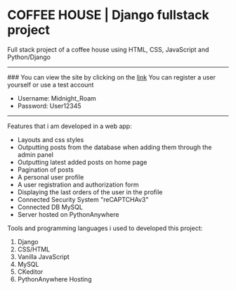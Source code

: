 # COFFEE HOUSE | Django fullstack project
Full stack project of a coffee house using HTML, CSS, JavaScript and Python/Django
<hr />
### You can view the site by clicking on the <a href="https://midnightroam.pythonanywhere.com">link</a>
 You can register a user yourself or use a test account
 <ul>
   <li>Username: Midnight_Roam</li>
   <li>Password: User12345</li>
 </ul>
<hr />
Features that i am developed in a web app: 
<ul> 
  <li>Layouts and css styles</li>
  <li>Outputting posts from the database when adding them through the admin panel</li>
  <li>Outputting latest added posts on home page</li>
  <li>Pagination of posts</li>
  <li>A personal user profile</li>
  <li>A user registration and authorization form</li>
  <li>Displaying the last orders of the user in the profile</li>
  <li>Connected Security System "reCAPTCHAv3"</li>
  <li>Connected DB MySQL</li>
  <li>Server hosted on PythonAnywhere</li>
</ul>

Tools and programming languages i used to developed this project:
<ol>
  <li>Django</li>
  <li>CSS/HTML</li>
  <li>Vanilla JavaScript</li>
  <li>MySQL</li>
  <li>CKeditor</li>
  <li>PythonAnywhere Hosting</li>
</ol>
